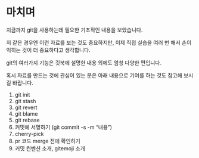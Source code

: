 # 마치며

지금까지 git을 사용하는데 필요한 기초적인 내용을 보았습니다.

저 같은 경우엔 이런 자료를 보는 것도 중요하지만, 이제 직접 실습을 여러 번 해서 손이 익히는 것이 더 중요하다고 생각합니다.



git의 여러가지 기능은 깃북에 설명한 내용 외에도 엄청 다양한 편입니다.

혹시 자료를 만드는 것에 관심이 있는 분은 아래 내용으로 기여를 하는 것도 참고해 보시길 바랍니다.

1. git init
2. git stash
3. git revert
4. git blame
5. git rebase
6. 커밋에 서명하기 (git commit -s -m “내용”)
7. cherry-pick
8. pr 코드 merge 전에 확인하기
9. 커밋 컨벤션 소개, gitemoji 소개
